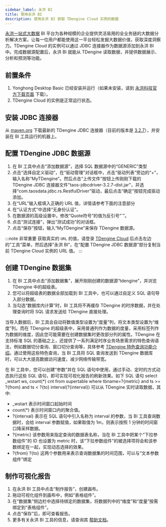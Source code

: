 ```yaml
---
sidebar_label: 永洪 BI
title: 使用永洪 BI
description: 使用永洪 BI 获取 TDengine Cloud 实例的数据
---
```


[永洪一站式大数据](https://www.yonghongtech.com) BI 平台为各种规模的企业提供灵活易用的全业务链的大数据分析解决方案，让每一位用户都能使用这一平台轻松发掘大数据价值，获取深度洞察力。TDengine Cloud 的实例可以通过 JDBC 连接器作为数据源添加到永洪 BI 中。完成数据源配置后，永洪 BI 就能从 TDengine 读取数据，并提供数据展示、分析和预测等功能。

## 前置条件

1. Yonghong Desktop Basic 已经安装并运行（如果未安装，请到 [永洪科技官方下载页面](https://www.yonghongtech.com/cp/desktop/) 下载）。
2. TDengine Cloud 的实例是正常运行状态。

## 安装 JDBC 连接器

从 [maven.org](https://central.sonatype.com/artifact/com.taosdata.jdbc/taos-jdbcdriver/versions1) 下载最新的 TDengine JDBC 连接器（目前的版本是 [3.2.7](https://repo1.maven.org/maven2/com/taosdata/jdbc/taos-jdbcdriver/3.2.7/taos-jdbcdriver-3.2.7-dist.jar)），并安装在 BI 工具运行的机器上。

## 配置 TDengine JDBC 数据源

1. 在 BI 工具中点击“添加数据源”，选择 SQL 数据源中的“GENERIC”类型
2. 点击“选择自定义驱动”，在“驱动管理”对话框中，点击“驱动列表”旁边的“+”，输入名称“MyTDengine”。然后点击“上传文件”按钮上传刚刚下载的 TDengine JDBC 连接器文件"taos-jdbcdriver-3.2.7-dist.jar"，并选择“com.taosdata.jdbc.rs.RestfulDriver”驱动，最后点击“确定”按钮完成驱动添加。
3. 在“URL”输入框填入正确的 URL 值，详情请参考下面的注意部分
4. 在“认证方式”中选择“无身份认证”。
5. 在数据源的高级设置中，修改“Quote符号”的值为反引号“`”。
6. 点击“测试连接”，弹出“测试成功”的对话框。
7. 点击“保存”按钮，输入“MyTDengine”来保存 TDengine 数据源。

:::note 非常重要
获取真实的 `URL` 的值，请登录 [TDengine Cloud](https://cloud.taosdata.com) 后点击左边的”工具“菜单，然后选择”永洪 BI“，在“配置 TDengine JDBC 数据源”部分复制当前 TDengine Cloud 实例的 URL 值。
:::

## 创建 TDengine 数据集

1. 在 BI 工具中点击“添加数据集”，展开刚刚创建的数据源“tdengine”，并浏览 TDengine 中的超级表。
2. 您可以将超级表的数据全部加载到 BI 工具中，也可以通过自定义 SQL 语句导入部分数据。
3. 当勾选“数据库内计算”时，BI 工具将不再缓存 TDengine 的时序数据，并在处理查询时将 SQL 请求发送给 TDengine 直接处理。

当导入数据后，BI 工具会自动将数值类型设置为“度量”列，将文本类型设置为“维度”列。而在 TDengine 的超级表中，采用普通列作为数据的度量，采用标签列作为数据的维度，因此您可能需要在创建数据集时更改部分列的属性。TDengine 在支持标准 SQL 的基础之上，还提供了一系列满足时序业务场景需求的特色查询语法，例如数据切分查询、窗口切分查询等，具体参考 [TDengine 特色查询功能介绍](https://docs.taosdata.com/taos-sql/distinguished/)。通过使用这些特色查询，当 BI 工具将 SQL 查询发送到 TDengine 数据库时，可以大大提高数据访问速度，减少网络传输带宽。

在 BI 工具中，您可以创建“参数”并在 SQL 语句中使用，通过手动、定时的方式动态执行这些 SQL 语句，即可实现可视化报告的刷新效果。如下 SQL 语句   select _wstart ws, count(*) cnt from supertable where tbname=?{metric} and ts >= ?{from} and ts < ?{to} interval(?{interval})    可以从 TDengine 实时读取数据，其中:

- \_wstart 表示时间窗口起始时间
- count(*) 表示时间窗口内的聚合值。
- ?{interval} 表示在 SQL 语句中引入名称为 interval 的参数，当 BI 工具查询数据时，会给 interval 参数赋值，如果取值为 1m，则表示按照 1 分钟的时间窗口降采样数据。
- ?{metric} 该参数用来指定查询的数据表名称，当在 BI 工具中把某个“下拉参数组件”的 ID 也设置为 metric 时，该“下拉参数组件”的被选择项将会和该参数绑定在一起，实现动态选择的效果。
- ?{from} ?{to} 这两个参数用来表示查询数据集的时间范围，可以与“文本参数组件”绑定

## 制作可视化报告

1. 在永洪 BI 工具中点击“制作报告”，创建画布。
2. 拖动可视化组件到画布中，例如“表格组件”。
3. 在“数据集”侧边栏中选择待绑定的数据集，将数据列中的“维度”和“度量”按需绑定到“表格组件”。
4. 点击“保存”后，即可查看报告。
5. 更多有关永洪 BI 工具的信息，请查询其 [帮助文档](https://www.yonghongtech.com/help/Z-Suite/10.0/ch/)。
